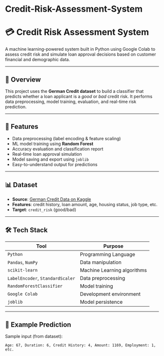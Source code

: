 # Credit-Risk-Assessment-System
# 💳 Credit Risk Assessment System

A machine learning-powered system built in Python using Google Colab to assess credit risk and simulate loan approval decisions based on customer financial and demographic data.

---

## 📌 Overview

This project uses the **German Credit dataset** to build a classifier that predicts whether a loan applicant is a *good* or *bad* credit risk. It performs data preprocessing, model training, evaluation, and real-time risk prediction.

---

## 🚀 Features

- Data preprocessing (label encoding & feature scaling)
- ML model training using **Random Forest**
- Accuracy evaluation and classification report
- Real-time loan approval simulation
- Model saving and export using `joblib`
- Easy-to-understand output for predictions

---

## 📊 Dataset

- **Source**: [German Credit Data on Kaggle](https://www.kaggle.com/datasets/uciml/german-credit)
- **Features**: credit history, loan amount, age, housing status, job type, etc.
- **Target**: `credit_risk` (good/bad)

---

## 🛠️ Tech Stack

| Tool | Purpose |
|------|---------|
| `Python` | Programming Language |
| `Pandas`, `NumPy` | Data manipulation |
| `scikit-learn` | Machine Learning algorithms |
| `LabelEncoder`, `StandardScaler` | Data preprocessing |
| `RandomForestClassifier` | Model training |
| `Google Colab` | Development environment |
| `joblib` | Model persistence |

---

## 🧪 Example Prediction

Sample input (from dataset):
```plaintext
Age: 67, Duration: 6, Credit History: 4, Amount: 1169, Employment: 1, etc.
